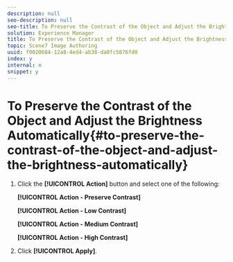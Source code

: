 ```yaml
---
description: null
seo-description: null
seo-title: To Preserve the Contrast of the Object and Adjust the Brightness Automatically
solution: Experience Manager
title: To Preserve the Contrast of the Object and Adjust the Brightness Automatically
topic: Scene7 Image Authoring
uuid: f0020684-12a8-4ed4-ab38-da0fc5876fd0
index: y
internal: n
snippet: y
---
```


# To Preserve the Contrast of the Object and Adjust the Brightness Automatically{#to-preserve-the-contrast-of-the-object-and-adjust-the-brightness-automatically}

1. Click the **[!UICONTROL Action]** button and select one of the following:

   **[!UICONTROL Action - Preserve Contrast]**

   **[!UICONTROL Action - Low Contrast]**

   **[!UICONTROL Action - Medium Contrast]**

   **[!UICONTROL Action - High Contrast]** 

1. Click **[!UICONTROL Apply]**.
